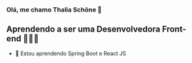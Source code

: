 ### Olá, me chamo Thalia Schöne 👋
## Aprendendo a ser uma Desenvolvedora Front-end 👩🏻‍💻

- 🌱  Estou aprendendo Spring Boot e React JS


